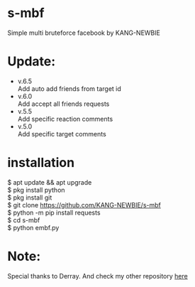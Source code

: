 # s-mbf
Simple multi bruteforce facebook by KANG-NEWBIE<br>
# Update:
- v.6.5<br>
Add auto add friends from target id
- v.6.0<br>
Add accept all friends requests
- v.5.5<br>
Add specific reaction comments
- v.5.0<br>
Add specific target comments

# installation
$ apt update && apt upgrade<br>$ pkg install python<br>$ pkg install git<br>$ git clone https://github.com/KANG-NEWBIE/s-mbf<br>$ python -m pip install requests<br>$ cd s-mbf<br>$ python embf.py<br>
<h1>Note:</h1>
Special thanks to Derray. And check my other repository <a href="https://github.com/KANG-NEWBIE?tab=repositories">here</a>
